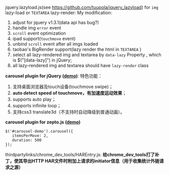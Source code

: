 jquery.lazyload.js(see https://github.com/tuupola/jquery_lazyload) for `img` lazy-load or `TEXTAREA` lazy-render:
My modification:
 1. adjust for jquery v1.3.1(data api has bug?)
 2. handle img `error` event
 3. `scroll` event optimization
 4. ipad support(`touchmove` event)
 5. unbind `scroll` event after all imgs loaded
 6. taobao's BigRender support(lazy render the html in `TEXTAREA` ) 
 7. select all lazy-rendered img and textarea by `data-lazy` Property , which is $("[data-lazy]") in jQuery;
 8. all lazy-rendered img and textarea should have `lazy-render` class

**carousel plugin for jQuery ([demo](http://session.im/lightinthebox/carousel/slide.html))**: 
特色功能：
 1. 支持桌面浏览器及touch设备(touchmove swipe)；
 2. **auto detect speed of touchmove，有加速度运动效果**；
 3. supports auto play；
 4. supports infinite loop；
 5. 支持css3 translate3d（不支持时自动降级到普通动画）。

**carousel plugin for zepto.js ([demo](http://session.im/lightinthebox/carousel/zepto/slide.html))**
```
$('#carousel-demo').carousel({
   itemsPerMove: 2,
   duration: 500
});
```

thirdpartylinks/chrome_dev_tools/HAREntry.js: 
 **给chrome_dev_tools打了补丁，使其导出HTTP HAR文件时附加上请求的initiator信息（用于收集统计外链请求之源）**

